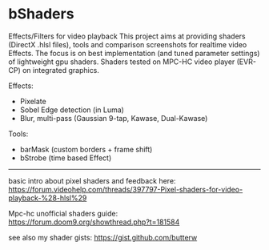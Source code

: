 # bShaders
Effects/Filters for video playback 
This project aims at providing shaders (DirectX .hlsl files), tools and comparison screenshots for realtime video Effects. The focus is on best implementation (and tuned parameter settings) of lightweight gpu shaders.
Shaders tested on MPC-HC video player (EVR-CP) on integrated graphics.  

Effects:
- Pixelate
- Sobel Edge detection (in Luma)
- Blur, multi-pass (Gaussian 9-tap, Kawase, Dual-Kawase)


Tools:
- barMask (custom borders + frame shift)
- bStrobe (time based Effect)


---
basic intro about pixel shaders and feedback here:
https://forum.videohelp.com/threads/397797-Pixel-shaders-for-video-playback-%28-hlsl%29

Mpc-hc unofficial shaders guide: https://forum.doom9.org/showthread.php?t=181584

see also my shader gists: https://gist.github.com/butterw
